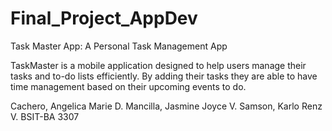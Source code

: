 # Final_Project_AppDev

Task Master App: A Personal Task Management App  

TaskMaster is a mobile application designed to help users manage their tasks and to-do lists efficiently. By adding their tasks they are able to have time management based on their upcoming events to do.   


Cachero, Angelica Marie D. 
Mancilla, Jasmine Joyce V. 
Samson, Karlo Renz V. 
BSIT-BA 3307
